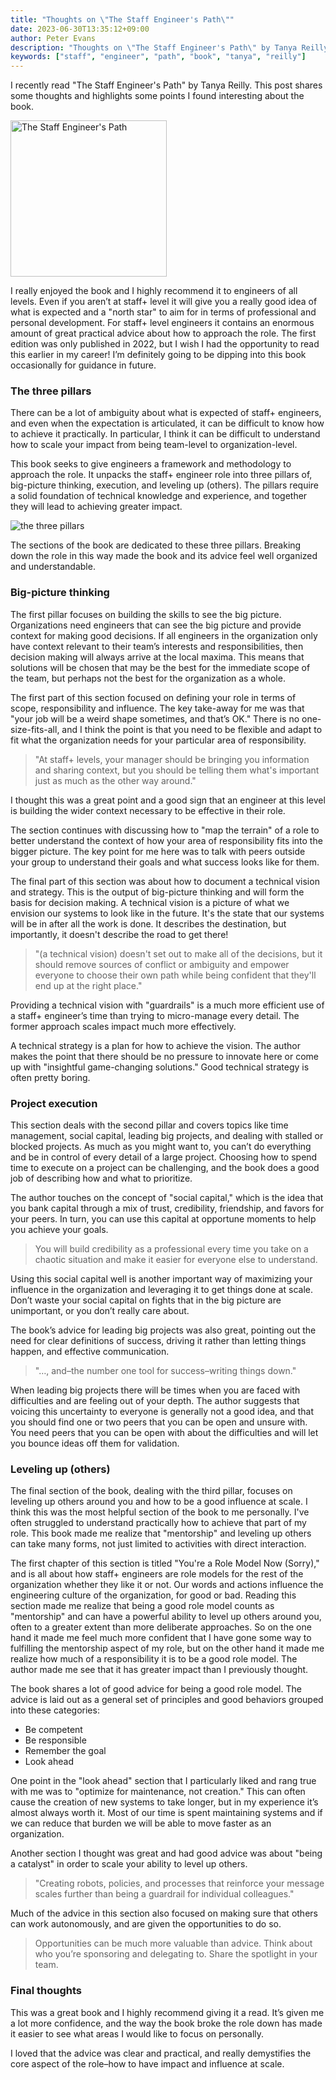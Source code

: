 ```yaml
---
title: "Thoughts on \"The Staff Engineer's Path\""
date: 2023-06-30T13:35:12+09:00
author: Peter Evans
description: "Thoughts on \"The Staff Engineer's Path\" by Tanya Reilly"
keywords: ["staff", "engineer", "path", "book", "tanya", "reilly"]
---
```


I recently read "The Staff Engineer's Path" by Tanya Reilly. This post shares some thoughts and highlights some points I found interesting about the book.

<img src="/img/the-staff-engineers-path.jpg" alt="The Staff Engineer's Path" width="250">

I really enjoyed the book and I highly recommend it to engineers of all levels. Even if you aren’t at staff+ level it will give you a really good idea of what is expected and a "north star" to aim for in terms of professional and personal development. For staff+ level engineers it contains an enormous amount of great practical advice about how to approach the role. The first edition was only published in 2022, but I wish I had the opportunity to read this earlier in my career! I’m definitely going to be dipping into this book occasionally for guidance in future.

### The three pillars

There can be a lot of ambiguity about what is expected of staff+ engineers, and even when the expectation is articulated, it can be difficult to know how to achieve it practically. In particular, I think it can be difficult to understand how to scale your impact from being team-level to organization-level.

This book seeks to give engineers a framework and methodology to approach the role. It unpacks the staff+ engineer role into three pillars of, big-picture thinking, execution, and leveling up (others). The pillars require a solid foundation of technical knowledge and experience, and together they will lead to achieving greater impact.

<img src="/img/the-three-pillars.png" alt="the three pillars">

The sections of the book are dedicated to these three pillars. Breaking down the role in this way made the book and its advice feel well organized and understandable.

### Big-picture thinking

The first pillar focuses on building the skills to see the big picture. Organizations need engineers that can see the big picture and provide context for making good decisions. If all engineers in the organization only have context relevant to their team’s interests and responsibilities, then decision making will always arrive at the local maxima. This means that solutions will be chosen that may be the best for the immediate scope of the team, but perhaps not the best for the organization as a whole.

The first part of this section focused on defining your role in terms of scope, responsibility and influence. The key take-away for me was that "your job will be a weird shape sometimes, and that’s OK." There is no one-size-fits-all, and I think the point is that you need to be flexible and adapt to fit what the organization needs for your particular area of responsibility.

> "At staff+ levels, your manager should be bringing you information and sharing context, but you should be telling them what's important just as much as the other way around."

I thought this was a great point and a good sign that an engineer at this level is building the wider context necessary to be effective in their role.

The section continues with discussing how to "map the terrain" of a role to better understand the context of how your area of responsibility fits into the bigger picture. The key point for me here was to talk with peers outside your group to understand their goals and what success looks like for them.

The final part of this section was about how to document a technical vision and strategy. This is the output of big-picture thinking and will form the basis for decision making. A technical vision is a picture of what we envision our systems to look like in the future. It's the state that our systems will be in after all the work is done. It describes the destination, but importantly, it doesn't describe the road to get there!

> "(a technical vision) doesn't set out to make all of the decisions, but it should remove sources of conflict or ambiguity and empower everyone to choose their own path while being confident that they'll end up at the right place."

Providing a technical vision with "guardrails" is a much more efficient use of a staff+ engineer’s time than trying to micro-manage every detail. The former approach scales impact much more effectively.

A technical strategy is a plan for how to achieve the vision. The author makes the point that there should be no pressure to innovate here or come up with "insightful game-changing solutions." Good technical strategy is often pretty boring.

### Project execution

This section deals with the second pillar and covers topics like time management, social capital, leading big projects, and dealing with stalled or blocked projects. As much as you might want to, you can’t do everything and be in control of every detail of a large project. Choosing how to spend time to execute on a project can be challenging, and the book does a good job of describing how and what to prioritize.

The author touches on the concept of "social capital," which is the idea that you bank capital through a mix of trust, credibility, friendship, and favors for your peers. In turn, you can use this capital at opportune moments to help you achieve your goals. 

> You will build credibility as a professional every time you take on a chaotic situation and make it easier for everyone else to understand.

Using this social capital well is another important way of maximizing your influence in the organization and leveraging it to get things done at scale. Don’t waste your social capital on fights that in the big picture are unimportant, or you don’t really care about.

The book’s advice for leading big projects was also great, pointing out the need for clear definitions of success, driving it rather than letting things happen, and effective communication.

> "…, and–the number one tool for success–writing things down."

When leading big projects there will be times when you are faced with difficulties and are feeling out of your depth. The author suggests that voicing this uncertainty to everyone is generally not a good idea, and that you should find one or two peers that you can be open and unsure with. You need peers that you can be open with about the difficulties and will let you bounce ideas off them for validation.

### Leveling up (others)

The final section of the book, dealing with the third pillar, focuses on leveling up others around you and how to be a good influence at scale. I think this was the most helpful section of the book to me personally. I've often struggled to understand practically how to achieve that part of my role. This book made me realize that "mentorship" and leveling up others can take many forms, not just limited to activities with direct interaction.

The first chapter of this section is titled "You're a Role Model Now (Sorry)," and is all about how staff+ engineers are role models for the rest of the organization whether they like it or not. Our words and actions influence the engineering culture of the organization, for good or bad. Reading this section made me realize that being a good role model counts as "mentorship" and can have a powerful ability to level up others around you, often to a greater extent than more deliberate approaches. So on the one hand it made me feel much more confident that I have gone some way to fulfilling the mentorship aspect of my role, but on the other hand it made me realize how much of a responsibility it is to be a good role model. The author made me see that it has greater impact than I previously thought.

The book shares a lot of good advice for being a good role model. The advice is laid out as a general set of principles and good behaviors grouped into these categories:

- Be competent
- Be responsible
- Remember the goal
- Look ahead

One point in the "look ahead" section that I particularly liked and rang true with me was to "optimize for maintenance, not creation." This can often cause the creation of new systems to take longer, but in my experience it’s almost always worth it. Most of our time is spent maintaining systems and if we can reduce that burden we will be able to move faster as an organization.

Another section I thought was great and had good advice was about "being a catalyst" in order to scale your ability to level up others.

> "Creating robots, policies, and processes that reinforce your message scales further than being a guardrail for individual colleagues."

Much of the advice in this section also focused on making sure that others can work autonomously, and are given the opportunities to do so.

> Opportunities can be much more valuable than advice. Think about who you’re sponsoring and delegating to. Share the spotlight in your team.

### Final thoughts

This was a great book and I highly recommend giving it a read. It’s given me a lot more confidence, and the way the book broke the role down has made it easier to see what areas I would like to focus on personally.

I loved that the advice was clear and practical, and really demystifies the core aspect of the role–how to have impact and influence at scale.
